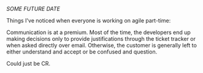<cite>SOME FUTURE DATE</cite>

Things I've noticed when everyone is working on agile part-time:

Communication is at a premium. Most of the time, the developers end up making decisions only to provide justifications through the ticket tracker or when asked directly over email. Otherwise, the customer is generally left to either understand and accept or be confused and question.

Could just be CR.